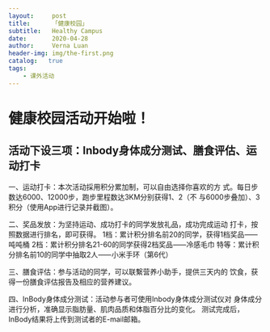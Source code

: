 ```yaml
---
layout:     post
title:      「健康校园」
subtitle:   Healthy Campus
date:       2020-04-28
author:     Verna Luan
header-img: img/the-first.png
catalog:   true
tags:
    - 课外活动
---
```

# 健康校园活动开始啦！
## 活动下设三项：Inbody身体成分测试、膳食评估、运动打卡
一、运动打卡：本次活动採⽤积分累加制，可以⾃由选择你喜欢的⽅ 式。每⽇步数达6000、12000步，跑步⾥程数达3KM分别获得1、2（不 与6000步叠加）、3积分（使⽤App进⾏记录并截图）。 

二、奖品发放：为坚持运动、成功打卡的同学发放礼品，成功完成运动 打卡，按照数据进⾏排名，即可获得。 1档：累计积分排名前20的同学，获得1档奖品⸺吨吨桶 2档：累计积分排名21-60的同学获得2档奖品⸺冷感⽑⼱ 特等：累计积分排名前10的同学中抽取2⼈⸺⼩⽶⼿环（第6代） 

三、膳⻝评估：参与活动的同学，可以联繫营养⼩助⼿，提供三天内的 饮⻝，获得⼀份膳⻝评估报告及相应的营养建议。 

四、InBody⾝体成分测试：活动参与者可使⽤Inbody⾝体成分测试仪对 ⾝体成分进⾏分析，准确显⽰脂肪量、肌⾁品质和体脂百分⽐的变化。 测试完成后，InBody结果将上传到测试者的E-mail邮箱。
